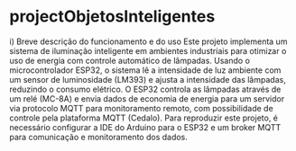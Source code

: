 # projectObjetosInteligentes
i) Breve descrição do funcionamento e do uso
Este projeto implementa um sistema de iluminação inteligente em ambientes industriais para otimizar o uso de energia com controle automático de lâmpadas. Usando o microcontrolador ESP32, o sistema lê a intensidade de luz ambiente com um sensor de luminosidade (LM393) e ajusta a intensidade das lâmpadas, reduzindo o consumo elétrico. O ESP32 controla as lâmpadas através de um relé (MC-8A) e envia dados de economia de energia para um servidor via protocolo MQTT para monitoramento remoto, com possibilidade de controle pela plataforma MQTT (Cedalo). Para reproduzir este projeto, é necessário configurar a IDE do Arduino para o ESP32 e um broker MQTT para comunicação e monitoramento dos dados.
